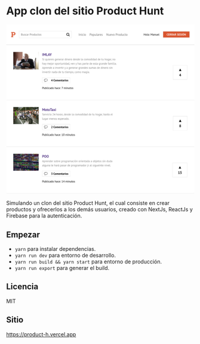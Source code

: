 # App clon del sitio Product Hunt

![Captura de la App](./.readme-static/producthunt-7fc97.web.app1.png)

Simulando un clon del sitio Product Hunt, el cual consiste en crear productos y ofrecerlos a los demás usuarios, creado con NextJs, ReactJs y Firebase para la autenticación.

## Empezar

* `yarn` para instalar dependencias.
* `yarn run dev` para entorno de desarrollo.
* `yarn run build && yarn start` para entorno de producción.
* `yarn run export` para generar el build.

## Licencia

MIT

## Sitio

https://product-h.vercel.app



